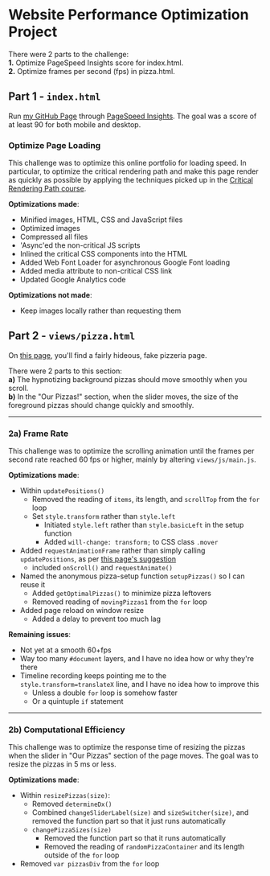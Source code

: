 # Website Performance Optimization Project

There were 2 parts to the challenge:  
__1.__ Optimize PageSpeed Insights score for index.html.  
__2.__ Optimize frames per second (fps) in pizza.html.

## Part 1 - `index.html`

Run [my GitHub Page](https://shamicker.github.io/frontend-nanodegree-mobile-portfolio/) through [PageSpeed Insights](https://developers.google.com/speed/pagespeed/insights/). The goal was a score of at least 90 for both mobile and desktop.

### Optimize Page Loading

This challenge was to optimize this online portfolio for loading speed. In particular, to optimize the critical rendering path and make this page render as quickly as possible by applying the techniques picked up in the [Critical Rendering Path course](https://www.udacity.com/course/ud884).

__Optimizations made__:
* Minified images, HTML, CSS and JavaScript files
* Optimized images
* Compressed all files
* 'Async'ed the non-critical JS scripts
* Inlined the critical CSS components into the HTML
* Added Web Font Loader for asynchronous Google Font loading
* Added media attribute to non-critical CSS link
* Updated Google Analytics code

__Optimizations not made__:
* Keep images locally rather than requesting them



## Part 2 - `views/pizza.html`

On [this page](https://shamicker.github.io/frontend-nanodegree-mobile-portfolio/build/views/pizza.html), you'll find a fairly hideous, fake pizzeria page. 

There were 2 parts to this section:  
__a)__ The hypnotizing background pizzas should move smoothly when you scroll.  
__b)__ In the "Our Pizzas!" section, when the slider moves, the size of the foreground pizzas should change quickly and smoothly.

---

### 2a) Frame Rate

This challenge was to optimize the scrolling animation until the frames per second rate reached 60 fps or higher, mainly by altering `views/js/main.js`. 

__Optimizations made__:
* Within `updatePositions()`
  * Removed the reading of `items`, its length, and `scrollTop` from the `for` loop
  * Set `style.transform` rather than `style.left`
    * Initiated `style.left` rather than `style.basicLeft` in the setup function
    * Added `will-change: transform;` to CSS class `.mover`
* Added `requestAnimationFrame` rather than simply calling `updatePositions`, as per [this page's suggestion](https://www.html5rocks.com/en/tutorials/speed/animations/)
  * included `onScroll()` and `requestAnimate()`
* Named the anonymous pizza-setup function `setupPizzas()` so I can reuse it
  * Added `getOptimalPizzas()` to minimize pizza leftovers
  * Removed reading of `movingPizzas1` from the `for` loop
* Added page reload on window resize
  * Added a delay to prevent too much lag

__Remaining issues__:
* Not yet at a smooth 60+fps
* Way too many `#document` layers, and I have no idea how or why they're there
* Timeline recording keeps pointing me to the `style.transform=translateX` line, and I have no idea how to improve this
  * Unless a double `for` loop is somehow faster
  * Or a quintuple `if` statement

___

### 2b) Computational Efficiency

This challenge was to optimize the response time of resizing the pizzas when the slider in "Our Pizzas" section of the page moves. The goal was to resize the pizzas in 5 ms or less.

__Optimizations made__:
* Within `resizePizzas(size)`:
  * Removed `determineDx()`
  * Combined `changeSliderLabel(size)` and `sizeSwitcher(size)`, and removed the function part so that it just runs automatically
  * `changePizzaSizes(size)`
    * Removed the function part so that it runs automatically
    * Removed the reading of `randomPizzaContainer` and its length outside of the `for` loop
* Removed `var pizzasDiv` from the `for` loop
